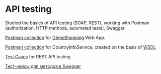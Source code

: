 # API testing

Studied the basics of API testing (SOAP, REST), working with Postman (authorization, HTTP methods, automated tests), Swagger.


[Postman collection](https://github.com/user-attachments/files/18463798/qa-demoshopping.postman_test_run.json) for [DemoShopping](https://qa.demoshopping.ru/) Web App.

[Postman collection](https://github.com/user-attachments/files/18826556/SOAP.postman_collection.json.zip) for CountryInfoService, created on the basis of [WSDL](http://webservices.oorsprong.org/websamples.countryinfo/CountryInfoService.wso?WSDL)

[Test Cases](https://github.com/user-attachments/files/18826610/G9-2025-02-17.3.pdf) for REST API testing. 

[Тест-кейсы для методов в Swagger](https://github.com/user-attachments/files/18476786/G9-2025-01-20.pdf)
